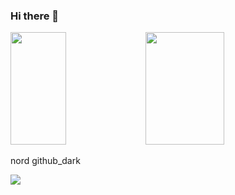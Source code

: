 ### Hi there 👋

<!--
**luizgustavosfa/luizgustavosfa** is a ✨ _special_ ✨ repository because its `README.md` (this file) appears on your GitHub profile.

Here are some ideas to get you started:

- 🔭 I’m currently working on ...
- 🌱 I’m currently learning ...
- 👯 I’m looking to collaborate on ...
- 🤔 I’m looking for help with ...
- 💬 Ask me about ...
- 📫 How to reach me: ...
- 😄 Pronouns: ...
- ⚡ Fun fact: ...
-->

<div>
  <img width="42%" height="180em" src="https://github-readme-stats.vercel.app/api?username=luizgustavosfa&show_icons=true&theme=nord&include_all_commits=true&count_private=true"/>
  <img width="50%" height="180em" src="https://github-readme-stats.vercel.app/api/top-langs/?username=luizgustavosfa&layout=compact&theme=nord"/>
</div>
 
 nord
 github_dark
 
 <img src="https://cdn.jsdelivr.net/gh/devicons/devicon/icons/css3/css3-original.svg" />
